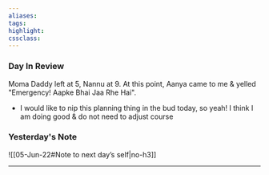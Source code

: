 ```yaml
---
aliases:  
tags:
highlight:  
cssclass:
---
```

### Day In Review
Moma Daddy left at 5, Nannu at 9. At this point, Aanya came to me & yelled "Emergency! Aapke Bhai Jaa Rhe Hai".
- I would like to nip this planning thing in the bud today, so yeah!
I think I am doing good & do not need to adjust course

### Yesterday's Note
 ![[05-Jun-22#Note to next day’s self|no-h3]]

--- 

